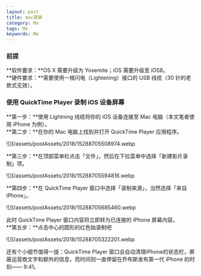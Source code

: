 ```yaml
---
layout: post
title: mac录屏
category: Me
tags: Me
keywords: Me
---  
```


### 前提  
**软件要求：**OS X 需要升级为 Yosemite；iOS 需要升级至 iOS8。  
**硬件要求：**需要使用一根闪电（Lightening）接口的 USB 线缆（30 针的老款式无效）。  

### 使用 QuickTime Player 录制 iOS 设备屏幕  
**第一步：**使用 Lightning 线缆将你的 iOS 设备连接至 Mac 电脑（本文笔者使用 iPhone 为例）。  
**第二步：**在你的 Mac 电脑上找到并打开 QuickTime Player 应用程序。  

![](/assets/postAssets/2018/15288705508974.webp  

**第三步：**在顶部菜单栏点击「文件」，然后在下拉菜单中选择「新建影片录制」项。  

![](/assets/postAssets/2018/15288705594816.webp

**第四步：**在 QuickTime Player 窗口中选择「录制来源」，当然选择「来自 iPhone」。  

![](/assets/postAssets/2018/15288705685460.webp

此时 QuickTime Player 窗口内容将立即转为已连接的 iPhone 屏幕内容。  
**第五步：**点击中心的圆形的红色始录制吧  

![](/assets/postAssets/2018/15288705322201.webp

还有个小细节值得一提：QuickTime Player 窗口会自动清理iPhone的状态栏，屏蔽运营商文字和额外的信息，而时间则一直停留在乔布斯发布第一代 iPhone 的时刻—— 9:41。


